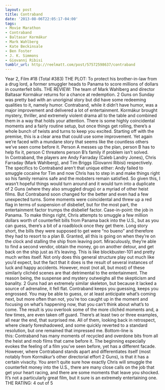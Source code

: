 ```yaml
---
layout: post
title: Contraband
date: '2013-08-06T22:05:17-04:00'
tags:
- Movie Marathon
- Contraband
- Baltasar Kormákur
- Mark Wahlberg
- Kate Beckinsale
- Ben Foster
- J. K. Simmons
- Giovanni Ribisi
tumblr_url: http://reelmatt.com/post/57572598637/contraband
---
```



Year 2, Film #18 (Total #383)
THE PLOT: To protect his brother-in-law from a drug lord, a former smuggler heads to Panama to score millions of dollars in counterfeit bills.
THE REVIEW: The team of Mark Wahlberg and director Baltasar Kormákur returns for a chance at redemption. 2 Guns on Sunday was pretty bad with an unoriginal story but did have some redeeming qualities to it, namely humor. Contraband, while it didn’t have humor, was a major improvement and delivered a lot of entertainment. Kormákur brought mystery, thriller, and extremely violent drama all to the table and combined them in a way that holds your attention. There is some highly coincidental moments and a fairly routine setup, but once things get rolling, there’s a whole bunch of twists and turns to keep you excited.
Starting off with the premise, this is a clear area that could use some improvement. Yet again we’re faced with a mundane story that seems like the countless others we’ve seen come before it. Person A messes up the plan, person B has to help fix it, person C threatens person B’s family if problem isn’t solved. In Contraband, the players are Andy Farraday (Caleb Landry Jones), Chris Farraday (Mark Wahlberg), and Tim Briggs (Giovanni Ribisi) respectively. The specifics to Contraband aren’t that unique either: Andy failed to smuggle cocaine for Tim and now Chris has to step in and make things right so his family remains safe and the mobsters remain satisfied. So given this, I wasn’t hopeful things would turn around and it would turn into a duplicate of 2 Guns (where they also smuggled drugs) or a myriad of other heist films. But Contraband soon changed for the better and even had a few unexpected turns. Some moments were coincidental and threw up a red flag in terms of suspension of disbelief, but for the most part, the entertainment factor trumps the disbelief factor.
Case-in-point: the job in Panama. To make things right, Chris attempts to smuggle a few million dollars worth of counterfeit bills from Panama back into the U.S., but as you can guess, there’s a bit of a roadblock once they get there. Long story short, the bills they were supposed to get were “no bueno” and therefore they had to resort to a plan B. Granted, all this is going on when they’re on the clock and stalling the ship from leaving port. Miraculously, they’re able to find a second vendor, obtain the money, go on another detour, and get back on the ship just as it’s leaving. This is like blockbuster-101 and pretty much writes itself. Not only does this general structure play out much like you’d expect, but the fact that it does is the result of several instances of luck and happy accidents. However, most (not all, but most) of these similarly clichéd scenes are that detrimental to the entertainment. The reason being, the suspense and mystery outweighs all the skepticism and banality. 2 Guns had an extremely similar skeleton, but because it lacked a source of adrenaline, it fell flat. Contraband keeps you guessing, keeps you engrossed. You may be able to guess, or at least anticipate what’s coming next, but more often than not, you’re too caught up in the moment and focusing on what’s happening now, that you can’t think about what’s to come. The result is you overlook some of the more clichéd moments and, a few times, are even taken off guard. There’s at least two or three examples, all near the end, that surprised me. All of them, looking back in retrospect, where clearly foreshadowed, and some quickly reverted to a standard resolution, but one remained that impressed me.
Bottom-line is this: Contraband has many moments of recycled and overdone bits from all the heist and mob films that came before it. The beginning especially evokes the feeling of a film you’ve seen before, yet has a different facade. However, where Contraband stands apart and differentiates itself (most notably from Kormákur’s other directorial effort 2 Guns), is that it has a certain vivacity. You aren’t quite sure how exactly Chris will smuggle the counterfeit money into the U.S., there are many close calls on the job that get your heart racing, and there are some moments that leave you shocked. It’s not a particularly great film, but it sure is an extremely entertaining one.
THE RATING: 4 out of 5 
